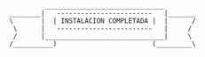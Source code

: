 
                   ______________________________
          ________|   ------------------------   |_______
          \       |  | INSTALACION COMPLETADA |  |      /
           \      |   ------------------------   |     /
           /      |______________________________|     \
          /__________)                        (_________\
		  
